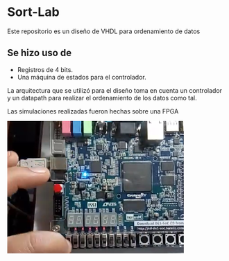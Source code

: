 # Sort-Lab

Este repositorio es un diseño de VHDL para ordenamiento de datos

## Se hizo uso de

- Registros de 4 bits.
- Una máquina de estados para el controlador.

La arquitectura que se utilizó para el diseño toma en cuenta un controlador y
un datapath para realizar el ordenamiento de los datos como tal.

Las simulaciones realizadas fueron hechas sobre una FPGA

![Simulación](/image/simulation.png "Simulado en una FPGA")
